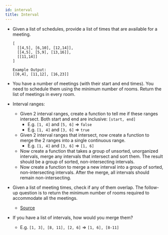 ```yaml
---
id: interval
title: Interval
---
```


- Given a list of schedules, provide a list of times that are available for a meeting.

  ```
  [
    [[4,5], [6,10], [12,14]],
    [[4,5], [5,9], [13,16]],
    [[11,14]]
  ]

  Example Output:
  [[0,4], [11,12], [16,23]]
  ```

- You have a number of meetings (with their start and end times). You need to schedule them using the minimum number of rooms. Return the list of meetings in every room.
- Interval ranges:
  - Given 2 interval ranges, create a function to tell me if these ranges intersect. Both start and end are inclusive: `[start, end]`
    - E.g. `[1, 4]` and `[5, 6]` => `false`
    - E.g. `[1, 4]` and `[3, 6]` => `true`
  - Given 2 interval ranges that intersect, now create a function to merge the 2 ranges into a single continuous range.
    - E.g. `[1, 4]` and `[3, 6]` => `[1, 6]`
  - Now create a function that takes a group of unsorted, unorganized intervals, merge any intervals that intersect and sort them. The result should be a group of sorted, non-intersecting intervals.
  - Now create a function to merge a new interval into a group of sorted, non-intersecting intervals. After the merge, all intervals should remain
    non-intersecting.
- Given a list of meeting times, check if any of them overlap. The follow-up question is to return the minimum number of rooms required to accommodate all the meetings.
  - [Source](http://blog.gainlo.co/index.php/2016/07/12/meeting-room-scheduling-problem/)
- If you have a list of intervals, how would you merge them?
  - E.g. `[1, 3], [8, 11], [2, 6]` => `[1, 6], [8-11]`
